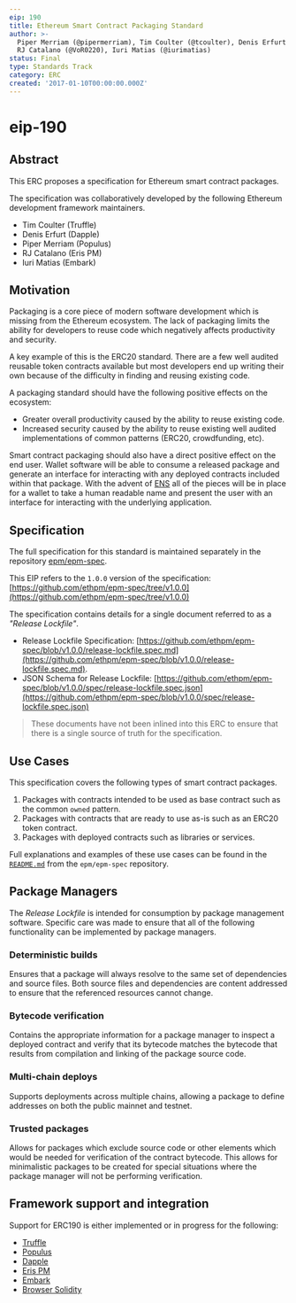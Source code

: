 ```yaml
---
eip: 190
title: Ethereum Smart Contract Packaging Standard
author: >-
  Piper Merriam (@pipermerriam), Tim Coulter (@tcoulter), Denis Erfurt (@mhhf),
  RJ Catalano (@VoR0220), Iuri Matias (@iurimatias)
status: Final
type: Standards Track
category: ERC
created: '2017-01-10T00:00:00.000Z'
---
```


# eip-190

## Abstract

This ERC proposes a specification for Ethereum smart contract packages.

The specification was collaboratively developed by the following Ethereum development framework maintainers.

* Tim Coulter \(Truffle\)
* Denis Erfurt \(Dapple\)
* Piper Merriam \(Populus\)
* RJ Catalano \(Eris PM\)
* Iuri Matias \(Embark\)

## Motivation

Packaging is a core piece of modern software development which is missing from the Ethereum ecosystem. The lack of packaging limits the ability for developers to reuse code which negatively affects productivity and security.

A key example of this is the ERC20 standard. There are a few well audited reusable token contracts available but most developers end up writing their own because of the difficulty in finding and reusing existing code.

A packaging standard should have the following positive effects on the ecosystem:

* Greater overall productivity caused by the ability to reuse existing code.
* Increased security caused by the ability to reuse existing well audited implementations of common patterns \(ERC20, crowdfunding, etc\).

Smart contract packaging should also have a direct positive effect on the end user. Wallet software will be able to consume a released package and generate an interface for interacting with any deployed contracts included within that package. With the advent of [ENS](https://github.com/ethereum/EIPs/issues/137) all of the pieces will be in place for a wallet to take a human readable name and present the user with an interface for interacting with the underlying application.

## Specification

The full specification for this standard is maintained separately in the repository [epm/epm-spec](https://github.com/ethpm/epm-spec).

This EIP refers to the `1.0.0` version of the specification: [https://github.com/ethpm/epm-spec/tree/v1.0.0](https://github.com/ethpm/epm-spec/tree/v1.0.0)

The specification contains details for a single document referred to as a _"Release Lockfile"_.

* Release Lockfile Specification: [https://github.com/ethpm/epm-spec/blob/v1.0.0/release-lockfile.spec.md](https://github.com/ethpm/epm-spec/blob/v1.0.0/release-lockfile.spec.md).
* JSON Schema for Release Lockfile: [https://github.com/ethpm/epm-spec/blob/v1.0.0/spec/release-lockfile.spec.json](https://github.com/ethpm/epm-spec/blob/v1.0.0/spec/release-lockfile.spec.json)

> These documents have not been inlined into this ERC to ensure that there is a single source of truth for the specification.

## Use Cases

This specification covers the following types of smart contract packages.

1. Packages with contracts intended to be used as base contract such as the common `owned` pattern.
2. Packages with contracts that are ready to use as-is such as an ERC20 token contract.
3. Packages with deployed contracts such as libraries or services.

Full explanations and examples of these use cases can be found in the [`README.md`](https://github.com/ethpm/epm-spec/blob/v1.0.0/README.md#use-cases) from the `epm/epm-spec` repository.

## Package Managers

The _Release Lockfile_ is intended for consumption by package management software. Specific care was made to ensure that all of the following functionality can be implemented by package managers.

### Deterministic builds

Ensures that a package will always resolve to the same set of dependencies and source files. Both source files and dependencies are content addressed to ensure that the referenced resources cannot change.

### Bytecode verification

Contains the appropriate information for a package manager to inspect a deployed contract and verify that its bytecode matches the bytecode that results from compilation and linking of the package source code.

### Multi-chain deploys

Supports deployments across multiple chains, allowing a package to define addresses on both the public mainnet and testnet.

### Trusted packages

Allows for packages which exclude source code or other elements which would be needed for verification of the contract bytecode. This allows for minimalistic packages to be created for special situations where the package manager will not be performing verification.

## Framework support and integration

Support for ERC190 is either implemented or in progress for the following:

* [Truffle](https://truffleframework.com/)
* [Populus](https://populus.readthedocs.io/en/latest/)
* [Dapple](https://dapple.readthedocs.io/en/master/)
* [Eris PM](https://github.com/eris-ltd/eris-cli)
* [Embark](https://github.com/iurimatias/embark-framework)
* [Browser Solidity](https://github.com/ethereum/remix-ide/issues/386)

